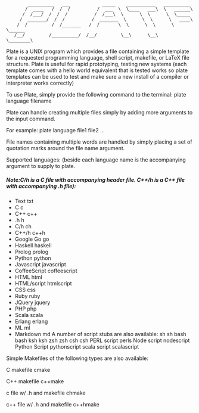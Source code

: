             __________   ___            _____    ___________   __________
           /  ____   /  /  /          /  ___  \  \____   ___\  \   ______\
          /  /___/  /  /  /          /  /___\  \      \  \      \  \_____
         /  _______/  /  /          /  _______  \      \  \      \   ____\
        /  /         /  /_______   /  /       \  \      \  \      \  \______
       /__/         /__________/  /__/         \__\      \__\      \________\


Plate is a UNIX program which provides a file containing a simple template for a requested programming language, shell script, makefile, or LaTeX file structure. Plate is useful for rapid prototyping, testing new systems (each template comes with a hello world equivalent that is tested works so plate templates can be used to test and make sure a new install of a compiler or interpreter works correctly)

To use Plate, simply provide the following command to the terminal:
     plate language filename

Plate can handle creating multiple files simply by adding more arguments to the input command.

For example:
        plate language file1 file2 ...

File names containing multiple words are handled by simply placing a set of quotation marks around the file name argument.

Supported languages: (beside each language name is the accompanying argument to supply to plate. 

##### Note:C/h is a C file with accompanying header file. C++/h is a C++ file with accompanying .h file):
-   Text         txt
-   C             c
-   C++           c++
-   .h            h
-   C/h           ch
-   C++/h         c++h
-   Google Go     go
-   Haskell       haskell
-   Prolog        prolog
-   Python        python
-   Javascript    javascript
-   CoffeeScript  coffeescript
-   HTML          html
-   HTML/script   htmlscript
-   CSS           css
-   Ruby          ruby
-   JQuery        jquery
-   PHP           php
-   Scala         scala
-   Erlang        erlang
-   ML            ml
-   Markdown      md
A number of script stubs are also available:
sh            sh
bash          bash
ksh           ksh
zsh           zsh
csh           csh
PERL script   perls
Node script   nodescript
Python Script pythonscript
scala script  scalascript

Simple Makefiles of the following types are also available:

C makefile                    cmake

C++ makefile                  c++make

c file w/ .h and makefile     chmake

c++ file w/ .h and makefile   c++hmake
